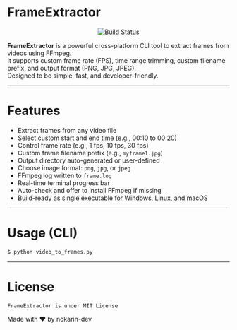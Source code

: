 # FrameExtractor
<div align="center">
  
  [![Build Status](https://github.com/nokarin-dev/FrameExtractor/actions/workflows/build.yml/badge.svg)](https://github.com/nokarin-dev/FrameExtractor/actions/workflows/build.yml)

</div>

**FrameExtractor** is a powerful cross-platform CLI tool to extract frames from videos using FFmpeg.  
It supports custom frame rate (FPS), time range trimming, custom filename prefix, and output format (PNG, JPG, JPEG).  
Designed to be simple, fast, and developer-friendly.

---

# Features
- Extract frames from any video file
- Select custom start and end time (e.g., 00:10 to 00:20)
- Control frame rate (e.g., 1 fps, 10 fps, 30 fps)
- Custom frame filename prefix (e.g., `myframe1.jpg`)
- Output directory auto-generated or user-defined
- Choose image format: `png`, `jpg`, or `jpeg`
- FFmpeg log written to `frame.log`
- Real-time terminal progress bar
- Auto-check and offer to install FFmpeg if missing
- Build-ready as single executable for Windows, Linux, and macOS

---

# Usage (CLI)
```bash
$ python video_to_frames.py
```

---

# License
```
FrameExtractor is under MIT License
```
Made with ❤️ by nokarin-dev
